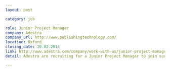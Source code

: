 ```yaml
---
layout: post

category: job

role: Junior Project Manager
company: Adestra
company_url: http://www.publishingtechnology.com/
location: Oxford
closing_date: 10.02.2014
link: http://www.adestra.com/company/work-with-us/junior-project-manager/
detail: Adestra are recruiting for a Junior Project Manager to join our projects team in Oxford. You will be managing digital projects for our clients including publishers, brands and charities. An excellent opportunity for someone to start their career as a digital project manager.

---
```

